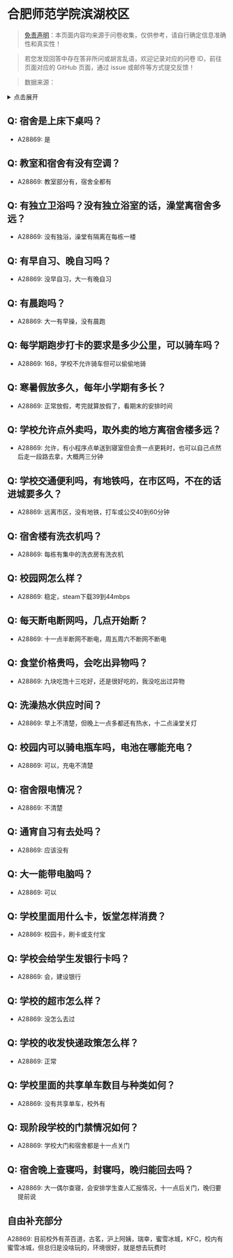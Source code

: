 # 合肥师范学院滨湖校区

> [免责声明](https://colleges.chat/#_3)：本页面内容均来源于问卷收集，仅供参考，请自行确定信息准确性和真实性！

> 若您发现回答中存在答非所问或胡言乱语，欢迎记录对应的问卷 ID，前往页面对应的 GitHub 页面，通过 issue 或邮件等方式提交反馈！

> 数据来源：

<details><summary>点击展开</summary>
<ul>
<li>A28869: 匿名 (2025 年 06 月)</li>
</ul>
</details>

## Q: 宿舍是上床下桌吗？

- A28869: 是

## Q: 教室和宿舍有没有空调？

- A28869: 教室部分有，宿舍全都有

## Q: 有独立卫浴吗？没有独立浴室的话，澡堂离宿舍多远？

- A28869: 没有独浴，澡堂有隔离在每栋一楼

## Q: 有早自习、晚自习吗？

- A28869: 没早自习，大一有晚自习

## Q: 有晨跑吗？

- A28869: 大一有早操，没有晨跑

## Q: 每学期跑步打卡的要求是多少公里，可以骑车吗？

- A28869: 168，学校不允许骑车但可以偷偷地骑

## Q: 寒暑假放多久，每年小学期有多长？

- A28869: 正常放假，考完就算放假了，看期末的安排时间

## Q: 学校允许点外卖吗，取外卖的地方离宿舍楼多远？

- A28869: 允许，有小程序点单送到寝室但会贵一点更耗时，也可以自己点然后走一段路去拿，大概两三分钟

## Q: 学校交通便利吗，有地铁吗，在市区吗，不在的话进城要多久？

- A28869: 远离市区，没有地铁，打车或公交40到60分钟

## Q: 宿舍楼有洗衣机吗？

- A28869: 每栋有集中的洗衣房有洗衣机

## Q: 校园网怎么样？

- A28869: 稳定，steam下载39到44mbps

## Q: 每天断电断网吗，几点开始断？

- A28869: 十一点半断网不断电，周五周六不断网不断电

## Q: 食堂价格贵吗，会吃出异物吗？

- A28869: 九块吃饱十三吃好，还是很好吃的，我没吃出过异物

## Q: 洗澡热水供应时间？

- A28869: 早上不清楚，但晚上一点多都还有热水，十二点澡堂关灯

## Q: 校园内可以骑电瓶车吗，电池在哪能充电？

- A28869: 可以，充电不清楚

## Q: 宿舍限电情况？

- A28869: 不清楚

## Q: 通宵自习有去处吗？

- A28869: 应该没有

## Q: 大一能带电脑吗？

- A28869: 可以

## Q: 学校里面用什么卡，饭堂怎样消费？

- A28869: 校园卡，刷卡或支付宝

## Q: 学校会给学生发银行卡吗？

- A28869: 会，建设银行

## Q: 学校的超市怎么样？

- A28869: 没怎么去过

## Q: 学校的收发快递政策怎么样？

- A28869: 正常

## Q: 学校里面的共享单车数目与种类如何？

- A28869: 没有共享单车，校外有

## Q: 现阶段学校的门禁情况如何？

- A28869: 学校大门和宿舍都是十一点关门

## Q: 宿舍晚上查寝吗，封寝吗，晚归能回去吗？

- A28869: 大一偶尔查寝，会安排学生查人汇报情况，十一点后关门，晚归要提前说

## 自由补充部分

A28869: 目前校外有茶百道，古茗，沪上阿姨，瑞幸，蜜雪冰城，KFC，校内有蜜雪冰城，但总归是没啥玩的，环境很好，就是想去玩费时